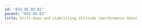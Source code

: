```yaml
---
id: "032.05.02.01"
parent: "032.05.02"
title: Drift-down and stabilising altitude (performance data)
---
```

